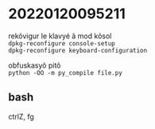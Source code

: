 # 20220120095211

rekõvigur le klavyé ã mod kõsol  
`dpkg-reconfigure console-setup`  
`dpkg-reconfigure keyboard-configuration`

obfuskasyõ pitõ  
`python -OO -m py_compile file.py`


## bash  
ctrlZ, fg  
